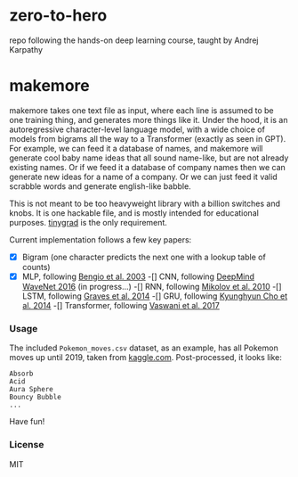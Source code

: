 # zero-to-hero
repo following the hands-on deep learning course, taught by Andrej Karpathy

# makemore

makemore takes one text file as input, where each line is assumed to be one training thing, and generates more things like it. Under the hood, it is an autoregressive character-level language model, with a wide choice of models from bigrams all the way to a Transformer (exactly as seen in GPT). For example, we can feed it a database of names, and makemore will generate cool baby name ideas that all sound name-like, but are not already existing names. Or if we feed it a database of company names then we can generate new ideas for a name of a company. Or we can just feed it valid scrabble words and generate english-like babble.

This is not meant to be too heavyweight library with a billion switches and knobs. It is one hackable file, and is mostly intended for educational purposes. [tinygrad](https://www.github.com/tinygrad/tinygrad) is the only requirement.

Current implementation follows a few key papers:

-[x] Bigram (one character predicts the next one with a lookup table of counts)
-[x] MLP, following [Bengio et al. 2003](https://www.jmlr.org/papers/volume3/bengio03a/bengio03a.pdf)
-[] CNN, following [DeepMind WaveNet 2016](https://arxiv.org/abs/1609.03499) (in progress...)
-[] RNN, following [Mikolov et al. 2010](https://www.fit.vutbr.cz/research/groups/speech/publi/2010/mikolov_interspeech2010_IS100722.pdf)
-[] LSTM, following [Graves et al. 2014](https://arxiv.org/abs/1308.0850)
-[] GRU, following [Kyunghyun Cho et al. 2014](https://arxiv.org/abs/1409.1259)
-[] Transformer, following [Vaswani et al. 2017](https://arxiv.org/abs/1706.03762)

### Usage

The included `Pokemon_moves.csv` dataset, as an example, has all Pokemon moves up until 2019, taken from [kaggle.com](https://www.kaggle.com/datasets/supervegate/pokemon-moveset?resource=download). Post-processed, it looks like:

```
Absorb
Acid
Aura Sphere
Bouncy Bubble
...
```

Have fun!

### License

MIT
